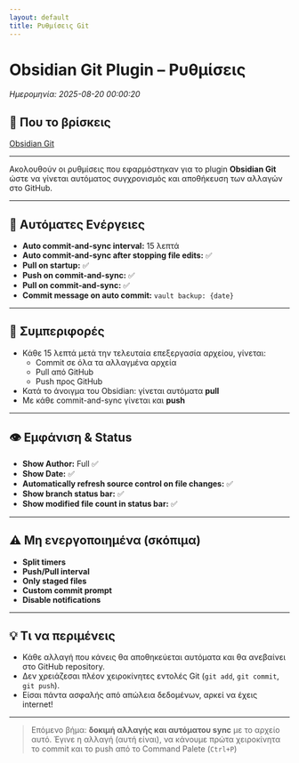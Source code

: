 ```yaml
---
layout: default
title: Ρυθμίσεις Git
---
```


# Obsidian Git Plugin – Ρυθμίσεις

_Ημερομηνία: 2025-08-20 00:00:20_

## 🧭 Που το βρίσκεις
[Obsidian Git](https://publish.obsidian.md/git-doc/Start+here)

---

Ακολουθούν οι ρυθμίσεις που εφαρμόστηκαν για το plugin **Obsidian Git** ώστε να γίνεται αυτόματος συγχρονισμός και αποθήκευση των αλλαγών στο GitHub.

---

## 🔁 Αυτόματες Ενέργειες

- **Auto commit-and-sync interval:** 15 λεπτά
- **Auto commit-and-sync after stopping file edits:** ✅
- **Pull on startup:** ✅
- **Push on commit-and-sync:** ✅
- **Pull on commit-and-sync:** ✅
- **Commit message on auto commit:** `vault backup: {date}`

---

## 🧠 Συμπεριφορές

- Κάθε 15 λεπτά μετά την τελευταία επεξεργασία αρχείου, γίνεται:
  - Commit σε όλα τα αλλαγμένα αρχεία
  - Pull από GitHub
  - Push προς GitHub
- Κατά το άνοιγμα του Obsidian: γίνεται αυτόματα **pull**
- Με κάθε commit-and-sync γίνεται και **push**

---

## 👁️ Εμφάνιση & Status

- **Show Author:** Full ✅
- **Show Date:** ✅
- **Automatically refresh source control on file changes:** ✅
- **Show branch status bar:** ✅
- **Show modified file count in status bar:** ✅

---

## ⚠️ Μη ενεργοποιημένα (σκόπιμα)

- **Split timers**
- **Push/Pull interval**
- **Only staged files**
- **Custom commit prompt**
- **Disable notifications**

---

## 💡 Τι να περιμένεις

- Κάθε αλλαγή που κάνεις θα αποθηκεύεται αυτόματα και θα ανεβαίνει στο GitHub repository.
- Δεν χρειάζεσαι πλέον χειροκίνητες εντολές Git (`git add`, `git commit`, `git push`).
- Είσαι πάντα ασφαλής από απώλεια δεδομένων, αρκεί να έχεις internet!

---

> Επόμενο βήμα: **δοκιμή αλλαγής και αυτόματου sync** με το αρχείο αυτό.
> 	Έγινε η αλλαγή (αυτή είναι), να κάνουμε πρώτα χειροκίνητα το commit και το push από το Command Palete (`Ctrl+P`)




